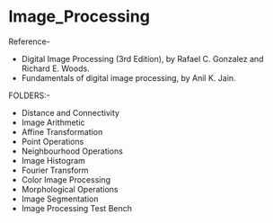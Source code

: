 # Image_Processing

Reference-
*  Digital Image Processing (3rd Edition), by Rafael C. Gonzalez and Richard E. Woods.
*  Fundamentals of digital image processing, by Anil K. Jain.


FOLDERS:- 

* Distance and Connectivity
* Image Arithmetic
* Affine Transformation
* Point Operations
* Neighbourhood Operations
* Image Histogram
* Fourier Transform
* Color Image Processing
* Morphological Operations
* Image Segmentation
* Image Processing Test Bench
